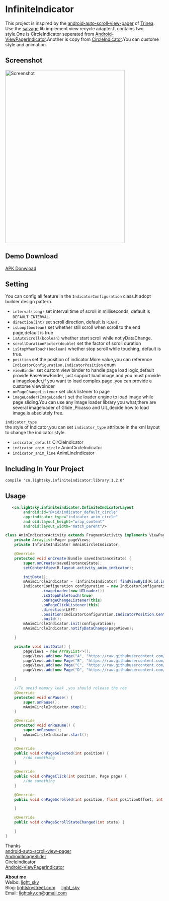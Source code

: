 InfiniteIndicator
===========================

This project is inspired by the [android-auto-scroll-view-pager](https://github.com/Trinea/android-auto-scroll-view-pager) of [Trinea](https://github.com/Trinea). Use the [salvage](https://github.com/JakeWharton/salvage) lib implement
view recycle adapter.It contains two style.One is CircleIndicator seperated from [Android-ViewPagerIndicator](https://github.com/JakeWharton/Android-ViewPagerIndicator).Another is copy from [CircleIndicator](https://github.com/ongakuer/CircleIndicator.).You can custome style and animation.

## Screenshot
<img src="apk/demo.gif" width="380" height="550" alt="Screenshot"/> 

## Demo Download
<a href="apk/demo.apk?raw=true" target="_blank" title="APK Download">APK Donwload</a>


## Setting
You can config all feature in the `IndicatorConfiguration` class.It adopt builder design pattern.


- `interval(long)` set interval time of scroll in milliseconds, default is `DEFAULT_INTERVAL`.
- `direction(int)` set scroll direction, default is `RIGHT`.
- `isLoop(boolean)` set whether still scroll when scroll to the end page,default is true
- `isAutoScroll(boolean)`  whether start scroll while notiyDataChange.
- `scrollDurationFactor(double)` set the factor of scroll duration 
- `isStopWhenTouch(boolean)` whether stop scroll while touching, default is true.
- `position` set the position of indicator.More value,you can reference `IndicatorConfiguration.IndicatorPosition` enum
- `viewBinder` set custom view binder to handle page load logic,default provide 
BaseViewBinder, just support load image,and you must provide a imageloader,if you 
want to load complex page ,you can provide a custome viewbinder 
- `onPageChangeListener` set click listener to page
- `imageLoader(ImageLoader)` set the loader engine to load image while page sliding.You can use any image loader library you what,there are several imageloader of Glide ,Picasso and UIL,decide how to load image,is absolutely free.



`indicator_type`    
the style of Indicator,you can set `indicator_type` attribute in the xml 
layout to change the indicator style.  
- `indicator_default` CirCleIndicator
- `indicator_anim_circle`  AnimCircleIndicator
- `indicator_anim_line`  AnimLineIndicator


## Including In Your Project

`compile 'cn.lightsky.infiniteindicator:library:1.2.0'`

## Usage

``` xml
   <cn.lightsky.infiniteindicator.InfiniteIndicatorLayout
        android:id="@+id/indicator_default_circle"
        app:indicator_type="indicator_anim_circle"
        android:layout_height="wrap_content"
        android:layout_width="match_parent"/>
```

``` java
class AnimIndicatorActivity extends FragmentActivity implements ViewPager.OnPageChangeListener,OnPageClickListener {
    private ArrayList<Page> pageViews;
    private InfiniteIndicator mAnimCircleIndicator;

    @Override
    protected void onCreate(Bundle savedInstanceState) {
        super.onCreate(savedInstanceState);
        setContentView(R.layout.activity_anim_indicator);

        initData();
        mAnimCircleIndicator = (InfiniteIndicator) findViewById(R.id.infinite_anim_circle);
        IndicatorConfiguration configuration = new IndicatorConfiguration.Builder()
                .imageLoader(new UILoader())
                .isStopWhileTouch(true)
                .onPageChangeListener(this)
                .onPageClickListener(this)
                .direction(LEFT)
                .position(IndicatorConfiguration.IndicatorPosition.Center)
                .build();
        mAnimCircleIndicator.init(configuration);
        mAnimCircleIndicator.notifyDataChange(pageViews);

    }

    private void initData() {
        pageViews = new ArrayList<>();
        pageViews.add(new Page("A", "https://raw.githubusercontent.com/lightSky/InfiniteIndicator/master/res/a.jpg",this));
        pageViews.add(new Page("B", "https://raw.githubusercontent.com/lightSky/InfiniteIndicator/master/res/b.jpg",this));
        pageViews.add(new Page("C", "https://raw.githubusercontent.com/lightSky/InfiniteIndicator/master/res/c.jpg",this));
        pageViews.add(new Page("D", "https://raw.githubusercontent.com/lightSky/InfiniteIndicator/master/res/d.jpg",this));

    }

    //To avoid memory leak ,you should release the res
    @Override
    protected void onPause() {
        super.onPause();
        mAnimCircleIndicator.stop();
    }

    @Override
    protected void onResume() {
        super.onResume();
        mAnimCircleIndicator.start();
    }

    @Override
    public void onPageSelected(int position) {
        //do something
    }

    @Override
    public void onPageClick(int position, Page page) {
        //do something
    }

    @Override
    public void onPageScrolled(int position, float positionOffset, int positionOffsetPixels) {

    }

    @Override
    public void onPageScrollStateChanged(int state) {

    }   
}
```

Thanks  
[android-auto-scroll-view-pager](https://github.com/Trinea/android-auto-scroll-view-pager)  
[AndroidImageSlider](https://github.com/daimajia/AndroidImageSlider)  
[CircleIndicator](https://github.com/ongakuer/CircleIndicator)  
[Android-ViewPagerIndicator](https://github.com/JakeWharton/Android-ViewPagerIndicator)  

**About me**  
Weibo: [light_sky](http://www.weibo.com/lightSkyStreet)  
Blog: [lightskystreet.com](http://www.lightskystreet.com/) &nbsp;&nbsp;&nbsp;&nbsp;[light_sky](http://blog.csdn.net/xushuaic)     
Email: lightsky.cn@gmail.com  

